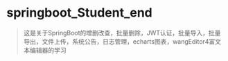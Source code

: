 # springboot_Student_end
> 这是关于SpringBoot的增删改查，批量删除，JWT认证，批量导入，批量导出，文件上传，系统公告，日志管理，echarts图表，wangEditor4富文本编辑器的学习  
